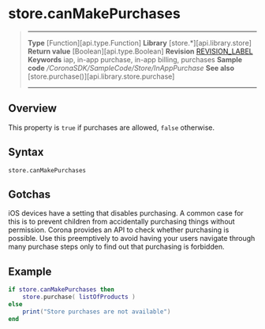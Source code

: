 # store.canMakePurchases

> --------------------- ------------------------------------------------------------------------------------------
> __Type__              [Function][api.type.Function]
> __Library__           [store.*][api.library.store]
> __Return value__      [Boolean][api.type.Boolean]
> __Revision__          [REVISION_LABEL](REVISION_URL)
> __Keywords__          iap, in-app purchase, in-app billing, purchases
> __Sample code__       */CoronaSDK/SampleCode/Store/InAppPurchase*
> __See also__          [store.purchase()][api.library.store.purchase]
> --------------------- ------------------------------------------------------------------------------------------


## Overview

This property is `true` if purchases are allowed, `false` otherwise.

## Syntax

	store.canMakePurchases
	
## Gotchas

iOS devices have a setting that disables purchasing. A common case for this is to prevent children from accidentally purchasing things without permission. Corona provides an API to check whether purchasing is possible. Use this preemptively to avoid having your users navigate through many purchase steps only to find out that purchasing is forbidden.

## Example

`````lua
if store.canMakePurchases then
    store.purchase( listOfProducts )
else
    print("Store purchases are not available")
end
`````
